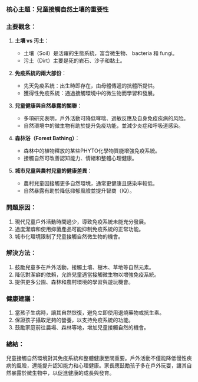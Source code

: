 ### 核心主題：兒童接觸自然土壤的重要性

### 主要觀念：
1. **土壤 vs 汚土**：
   - 土壤（Soil）是活躍的生態系統，富含微生物、 bacteria 和 fungi。
   - 污土（Dirt）主要是死的岩石、沙子和黏土。

2. **免疫系統的兩大部份**：
   - 先天免疫系統：出生時即存在，由母體傳遞的抗體所提供。
   - 獲得性免疫系統：通過接觸環境中的微生物而學習和發展。

3. **兒童健康與自然暴露的關聯**：
   - 多項研究表明，戶外活動可降低哮喘、過敏反應及自身免疫疾病的风险。
   - 自然環境中的微生物有助於提升免疫功能，並減少炎症和呼吸道感染。

4. **森林浴（Forest Bathing）**：
   - 森林中的植物釋放的某些PHYTO化學物質能增強免疫系統。
   - 接觸自然可改善認知能力、情緒和整體心理健康。

5. **城市兒童與農村兒童的健康差異**：
   - 農村兒童因接觸更多自然環境，通常更健康且感染率較低。
   - 自然暴露有助於降低抑郁風險並提升智商（IQ）。

### 問題原因：
1. 現代兒童戶外活動時間過少，導致免疫系統未能充分發展。
2. 過度潔癖和使用抑菌產品可能抑制免疫系統的正常功能。
3. 城市化環境限制了兒童接觸自然微生物的機會。

### 解決方法：
1. 鼓勵兒童多在戶外活動，接觸土壤、樹木、草地等自然元素。
2. 降低對潔癖的依賴，允許兒童適當接觸微生物以增強免疫系統。
3. 提供更多公園、森林和農村環境的學習與遊玩機會。

### 健康建議：
1. 當孩子生病時，讓其自然恢復，避免立即使用退燒藥物或抗生素。
2. 保證孩子攝取足夠的營養，以支持免疫系統的功能。
3. 鼓勵家庭前往農場、森林等地，增加兒童接觸自然的機會。

### 總結：
兒童接觸自然環境對其免疫系統和整體健康至關重要。戶外活動不僅能降低慢性疾病的風險，還能提升認知能力和心理健康。家長應鼓勵孩子多在戶外玩耍，讓其自然暴露於微生物中，以促進健康的成長與發育。